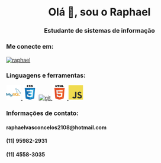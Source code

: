 <h1 align="center">Olá 👋, sou o Raphael</h1> 
<h3 align="center">Estudante de sistemas de informação</h3> 

<h3 align="left">Me conecte em:</h3> 
<p align="left"> 
<a href="https://www.linkedin.com/in/raphael-vasconcelos-278a71180/" target="_blank"><img align="center" src="https://raw.githubusercontent.com/rahuldkjain/github-profile-readme-generator/master/src/images/icons/Social/linked-in-alt.svg" alt="raphael" height="30" width="40" /></a> 
</p>
<h3 align="left">Linguagens e ferramentas:</h3>
<p align="esquerda">
<a href="https://www.mysql.com/" target="_blank" rel="noreferrer"> <img src="https://raw.githubusercontent.com/devicons/devicon/master/icons/mysql/mysql-original-wordmark.svg" alt="mysql"  width="40" altura="40"/> </a>
<img src="https://raw.githubusercontent.com/devicons/devicon/master/icons/css3/css3-original-wordmark.svg" alt="css3" width="40" height="40"/> </a> <a href="https://git-scm.com/" target="_blank" rel="noreferrer"> <img src="https://www.vectorlogo.zone/logos/git-scm/git-scm-icon.svg" alt="git" width="40" height="40"/> </a> <a href="https://www.w3.org/html/" target="_blank" rel="noreferrer"> <img src="https://raw.githubusercontent.com/devicons/devicon/master/icons/html5/html5-original-wordmark.svg" alt="html5" width="40" height="40"/> </a> <a href="https://developer.mozilla.org/en-US/docs/Web/JavaScript" target="_blank" rel="noreferrer"> <img src="https://raw.githubusercontent.com/devicons/devicon/master/icons/javascript/javascript-original.svg" alt="javascript" width="40" height="40"/> </a></p>
<h3>Informações de contato:</h3>
<h4>raphaelvasconcelos2108@hotmail.com </h4>
<h4>(11) 95982-2931 </h4>
<h4>(11) 4558-3035 </h4>
